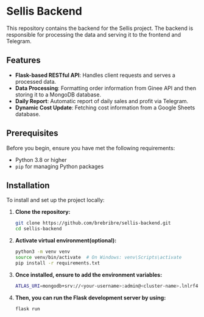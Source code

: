 # Sellis Backend

This repository contains the backend for the Sellis project. The backend is responsible for processing the data and serving it to the frontend and Telegram.

## Features

- **Flask-based RESTful API**: Handles client requests and serves a processed data.
- **Data Processing**: Formatting order information from Ginee API and then storing it to a MongoDB database.
- **Daily Report**: Automatic report of daily sales and profit via Telegram.
- **Dynamic Cost Update**: Fetching cost information from a Google Sheets database.

## Prerequisites

Before you begin, ensure you have met the following requirements:

- Python 3.8 or higher
- `pip` for managing Python packages

## Installation

To install and set up the project locally:

1. **Clone the repository:**
   ```bash
   git clone https://github.com/brebribre/sellis-backend.git
   cd sellis-backend
   ```

2. **Activate virtual environment(optional):**
   ```bash
   python3 -m venv venv
   source venv/bin/activate  # On Windows: venv\Scripts\activate
   pip install -r requirements.txt
   ```

3. **Once installed, ensure to add the environment variables:**
   ```bash
   ATLAS_URI=mongodb+srv://<your-username>:admin@<cluster-name>.lnlrf4e.mongodb.net/?retryWrites=true&w=majority
   ```

4. **Then, you can run the Flask development server by using:**
   ```bash
   flask run
   ```

